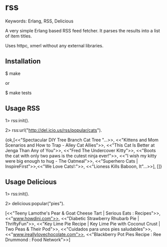 rss
===

Keywords: Erlang, RSS, Delicious

A very simple Erlang based RSS feed fetcher. It parses the results into a list of item titles. 

Uses httpc, xmerl without any external libraries. 

Installation
------------

$ make

   or

$ make tests

Usage RSS
---------

1> rss:init().

2> rss:url("http://del.icio.us/rss/popular/cats").

{ok,[<<"Spectacular DIY Tree Branch Cat Tree "...>>,
     <<"Kittens and Mom Scenarios and How to Trap - Alley Cat Allies">>,
     <<"This Cat Is Better at Jenga Than Any of You">>,
     <<"Fred The Undercover Kitty">>,
     <<"Boots the cat with only two paws is the cutest ninja ever!">>,
     <<"I wish my kitty were big enough to hug - The Oatmeal">>,
     <<"Superhero Cats | InspireFirst">>,<<"We Love Cats!:">>,
     <<"Lioness Kills Baboon, It"...>>],
    []}

Usage Delicious
---------------

1> rss:init().

2> delicious:popular("pies").

[<<"Teeny Lamothe's Pear & Goat Cheese Tart | Serious Eats : Recipes">>,
 <<"www.howdini.com">>,
 <<"Diabetic Strawberry Rhubarb Pie | ThriftyFun">>,
 <<"Key Lime Pie Recipe | Key Lime Pie with Coconut Crust | Two Peas & Their Pod">>,
 <<"Cuidados para unos pies saludables">>,
 <<"www.ireallylovechocolate.com">>,
 <<"Blackberry Pot Pies Recipe : Ree Drummond : Food Network">>]

